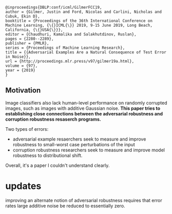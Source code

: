 ```
@inproceedings{DBLP:conf/icml/GilmerFCC19,
author = {Gilmer, Justin and Ford, Nicolas and Carlini, Nicholas and Cubuk, Ekin D},
booktitle = {Proceedings of the 36th International Conference on Machine Learning, {\{}ICML{\}} 2019, 9-15 June 2019, Long Beach, California, {\{}USA{\}}},
editor = {Chaudhuri, Kamalika and Salakhutdinov, Ruslan},
pages = {2280--2289},
publisher = {PMLR},
series = {Proceedings of Machine Learning Research},
title = {{Adversarial Examples Are a Natural Consequence of Test Error in Noise}},
url = {http://proceedings.mlr.press/v97/gilmer19a.html},
volume = {97},
year = {2019}
}
```
## Motivation
Image classifiers also lack human-level performance on randomly corrupted images, such as images with additive Gaussian noise. **This paper tries to establishing close connections between the adversarial robustness and corruption robustness resaserch programs.**

Two types of errors:
- adversarial example resaerchers seek to measure and improve robustness to small-worst case perturbations of the input 
- corruption robustness researchers seek to measure and improve model robustness to distributional shift.

Overall, it's a paper I couldn't understand clearly.

# updates
improving an alternate notion of adversarial robustness requires that error rates large additive noise be reduced to essentially zero.